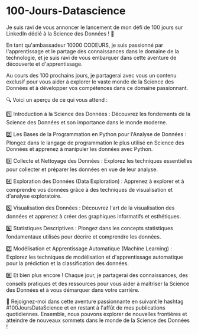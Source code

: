 # 100-Jours-Datascience

Je suis ravi de vous annoncer le lancement de mon défi de 100 jours sur LinkedIn dédié à la Science des Données ! 🎉

En tant qu'ambassadeur 10000 CODEURS, je suis passionné par l'apprentissage et le partage des connaissances dans le domaine de la technologie, et je suis ravi de vous embarquer dans cette aventure de découverte et d'apprentissage.

Au cours des 100 prochains jours, je partagerai avec vous un contenu exclusif pour vous aider à explorer le vaste monde de la Science des Données et à développer vos compétences dans ce domaine passionnant.

🔍 Voici un aperçu de ce qui vous attend :

1️⃣ Introduction à la Science des Données : Découvrez les fondements de la Science des Données et son importance dans le monde moderne.

2️⃣ Les Bases de la Programmation en Python pour l'Analyse de Données : Plongez dans le langage de programmation le plus utilisé en Science des Données et apprenez à manipuler les données avec Python.

3️⃣ Collecte et Nettoyage des Données : Explorez les techniques essentielles pour collecter et préparer les données en vue de leur analyse.

4️⃣ Exploration des Données (Data Exploration) : Apprenez à explorer et à comprendre vos données grâce à des techniques de visualisation et d'analyse exploratoire.

5️⃣ Visualisation des Données : Découvrez l'art de la visualisation des données et apprenez à créer des graphiques informatifs et esthétiques.

6️⃣ Statistiques Descriptives : Plongez dans les concepts statistiques fondamentaux utilisés pour décrire et comprendre les données.

7️⃣ Modélisation et Apprentissage Automatique (Machine Learning) : Explorez les techniques de modélisation et d'apprentissage automatique pour la prédiction et la classification des données.

8️⃣ Et bien plus encore ! Chaque jour, je partagerai des connaissances, des conseils pratiques et des ressources pour vous aider à maîtriser la Science des Données et à vous démarquer dans votre carrière.

📌 Rejoignez-moi dans cette aventure passionnante en suivant le hashtag #100JoursDataScience et en restant à l'affût de mes publications quotidiennes. Ensemble, nous pouvons explorer de nouvelles frontières et atteindre de nouveaux sommets dans le monde de la Science des Données !
